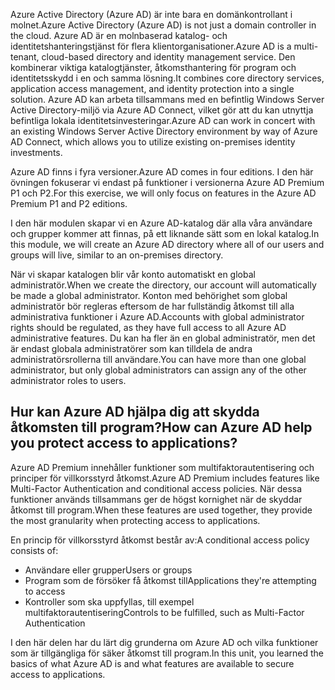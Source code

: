 <span data-ttu-id="e1f4e-101">Azure Active Directory (Azure AD) är inte bara en domänkontrollant i molnet.</span><span class="sxs-lookup"><span data-stu-id="e1f4e-101">Azure Active Directory (Azure AD) is not just a domain controller in the cloud.</span></span> <span data-ttu-id="e1f4e-102">Azure AD är en molnbaserad katalog- och identitetshanteringstjänst för flera klientorganisationer.</span><span class="sxs-lookup"><span data-stu-id="e1f4e-102">Azure AD is a multi-tenant, cloud-based directory and identity management service.</span></span> <span data-ttu-id="e1f4e-103">Den kombinerar viktiga katalogtjänster, åtkomsthantering för program och identitetsskydd i en och samma lösning.</span><span class="sxs-lookup"><span data-stu-id="e1f4e-103">It combines core directory services, application access management, and identity protection into a single solution.</span></span> <span data-ttu-id="e1f4e-104">Azure AD kan arbeta tillsammans med en befintlig Windows Server Active Directory-miljö via Azure AD Connect, vilket gör att du kan utnyttja befintliga lokala identitetsinvesteringar.</span><span class="sxs-lookup"><span data-stu-id="e1f4e-104">Azure AD can work in concert with an existing Windows Server Active Directory environment by way of Azure AD Connect, which allows you to utilize existing on-premises identity investments.</span></span>

<span data-ttu-id="e1f4e-105">Azure AD finns i fyra versioner.</span><span class="sxs-lookup"><span data-stu-id="e1f4e-105">Azure AD comes in four editions.</span></span> <span data-ttu-id="e1f4e-106">I den här övningen fokuserar vi endast på funktioner i versionerna Azure AD Premium P1 och P2.</span><span class="sxs-lookup"><span data-stu-id="e1f4e-106">For this exercise, we will only focus on features in the Azure AD Premium P1 and P2 editions.</span></span>

<span data-ttu-id="e1f4e-107">I den här modulen skapar vi en Azure AD-katalog där alla våra användare och grupper kommer att finnas, på ett liknande sätt som en lokal katalog.</span><span class="sxs-lookup"><span data-stu-id="e1f4e-107">In this module, we will create an Azure AD directory where all of our users and groups will live, similar to an on-premises directory.</span></span>

<span data-ttu-id="e1f4e-108">När vi skapar katalogen blir vår konto automatiskt en global administratör.</span><span class="sxs-lookup"><span data-stu-id="e1f4e-108">When we create the directory, our account will automatically be made a global administrator.</span></span> <span data-ttu-id="e1f4e-109">Konton med behörighet som global administratör bör regleras eftersom de har fullständig åtkomst till alla administrativa funktioner i Azure AD.</span><span class="sxs-lookup"><span data-stu-id="e1f4e-109">Accounts with global administrator rights should be regulated, as they have full access to all Azure AD administrative features.</span></span> <span data-ttu-id="e1f4e-110">Du kan ha fler än en global administratör, men det är endast globala administratörer som kan tilldela de andra administratörsrollerna till användare.</span><span class="sxs-lookup"><span data-stu-id="e1f4e-110">You can have more than one global administrator, but only global administrators can assign any of the other administrator roles to users.</span></span>

## <a name="how-can-azure-ad-help-you-protect-access-to-applications"></a><span data-ttu-id="e1f4e-111">Hur kan Azure AD hjälpa dig att skydda åtkomsten till program?</span><span class="sxs-lookup"><span data-stu-id="e1f4e-111">How can Azure AD help you protect access to applications?</span></span>

<span data-ttu-id="e1f4e-112">Azure AD Premium innehåller funktioner som multifaktorautentisering och principer för villkorsstyrd åtkomst.</span><span class="sxs-lookup"><span data-stu-id="e1f4e-112">Azure AD Premium includes features like Multi-Factor Authentication and conditional access policies.</span></span> <span data-ttu-id="e1f4e-113">När dessa funktioner används tillsammans ger de högst kornighet när de skyddar åtkomst till program.</span><span class="sxs-lookup"><span data-stu-id="e1f4e-113">When these features are used together, they provide the most granularity when protecting access to applications.</span></span>

<span data-ttu-id="e1f4e-114">En princip för villkorsstyrd åtkomst består av:</span><span class="sxs-lookup"><span data-stu-id="e1f4e-114">A conditional access policy consists of:</span></span>

- <span data-ttu-id="e1f4e-115">Användare eller grupper</span><span class="sxs-lookup"><span data-stu-id="e1f4e-115">Users or groups</span></span>
- <span data-ttu-id="e1f4e-116">Program som de försöker få åtkomst till</span><span class="sxs-lookup"><span data-stu-id="e1f4e-116">Applications they're attempting to access</span></span>
- <span data-ttu-id="e1f4e-117">Kontroller som ska uppfyllas, till exempel multifaktorautentisering</span><span class="sxs-lookup"><span data-stu-id="e1f4e-117">Controls to be fulfilled, such as Multi-Factor Authentication</span></span>

<span data-ttu-id="e1f4e-118">I den här delen har du lärt dig grunderna om Azure AD och vilka funktioner som är tillgängliga för säker åtkomst till program.</span><span class="sxs-lookup"><span data-stu-id="e1f4e-118">In this unit, you learned the basics of what Azure AD is and what features are available to secure access to applications.</span></span>